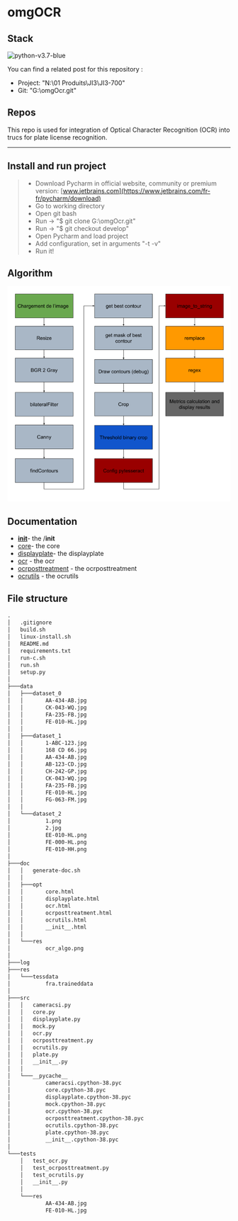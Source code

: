 # omgOCR

## Stack
![python-v3.7-blue](https://img.shields.io/badge/python-v3.7-blue)

You can find a related post for this repository :

+ Project: "N:\01 Produits\JI3\JI3-700"
+ Git: "G:\omgOcr.git"


## Repos
This repo is used for integration of Optical Character Recognition (OCR) into trucs for plate license recognition.</ul>
***

## Install and run project
> + Download Pycharm in official website, community or premium version: [www.jetbrains.com](https://www.jetbrains.com/fr-fr/pycharm/download)
> + Go to working directory
> + Open git bash
> + Run -> "$ git clone G:\omgOcr.git"
> + Run -> "$ git checkout develop"
> + Open Pycharm and load project
> + Add configuration, set in arguments "-t -v"
> + Run it!

## Algorithm
![Screenshot](doc/res/ocr_algo.png)

## Documentation
+ [__init__](doc/opt/__init__.html)- the /__init__</li>
+ [core](doc/opt/core.html)- the core</li>
+ [displayplate](doc/opt/displayplate.html)- the displayplate</li>
+ [ocr](doc/opt/ocr.html) - the ocr
+ [ocrposttreatment](doc/opt/ocrposttreatment.html) - the ocrposttreatment
+ [ocrutils](doc/opt/ocrutils.html) - the ocrutils


## File structure
```
.
│   .gitignore
│   build.sh
│   linux-install.sh
│   README.md
│   requirements.txt
│   run-c.sh
│   run.sh
│   setup.py
│
├───data
│   ├───dataset_0
│   │       AA-434-AB.jpg
│   │       CK-043-WQ.jpg
│   │       FA-235-FB.jpg
│   │       FE-010-HL.jpg
│   │
│   ├───dataset_1
│   │       1-ABC-123.jpg
│   │       168 CD 66.jpg
│   │       AA-434-AB.jpg
│   │       AB-123-CD.jpg
│   │       CH-242-GP.jpg
│   │       CK-043-WQ.jpg
│   │       FA-235-FB.jpg
│   │       FE-010-HL.jpg
│   │       FG-063-FM.jpg
│   │
│   └───dataset_2
│           1.png
│           2.jpg
│           EE-010-HL.png
│           FE-000-HL.png
│           FE-010-HH.png
│
├───doc
│   │   generate-doc.sh
│   │
│   ├───opt
│   │       core.html
│   │       displayplate.html
│   │       ocr.html
│   │       ocrposttreatment.html
│   │       ocrutils.html
│   │       __init__.html
│   │
│   └───res
│           ocr_algo.png
│
├───log
├───res
│   └───tessdata
│           fra.traineddata
│
├───src
│   │   cameracsi.py
│   │   core.py
│   │   displayplate.py
│   │   mock.py
│   │   ocr.py
│   │   ocrposttreatment.py
│   │   ocrutils.py
│   │   plate.py
│   │   __init__.py
│   │
│   └───__pycache__
│           cameracsi.cpython-38.pyc
│           core.cpython-38.pyc
│           displayplate.cpython-38.pyc
│           mock.cpython-38.pyc
│           ocr.cpython-38.pyc
│           ocrposttreatment.cpython-38.pyc
│           ocrutils.cpython-38.pyc
│           plate.cpython-38.pyc
│           __init__.cpython-38.pyc
│
└───tests
    │   test_ocr.py
    │   test_ocrposttreatment.py
    │   test_ocrutils.py
    │   __init__.py
    │
    └───res
            AA-434-AB.jpg
            FE-010-HL.jpg
```
